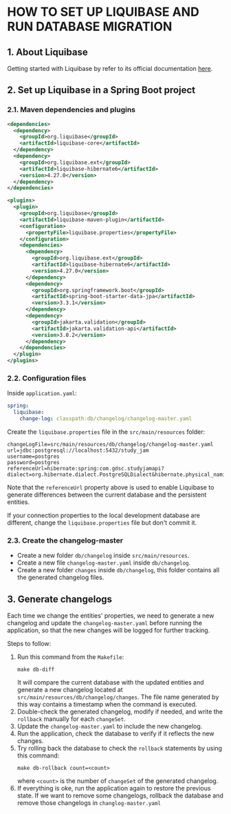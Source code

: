 # HOW TO SET UP LIQUIBASE AND RUN DATABASE MIGRATION

## 1. About Liquibase
Getting started with Liquibase by refer to its official documentation [here](https://docs.liquibase.com/start/home.html).

## 2. Set up Liquibase in a Spring Boot project
### 2.1. Maven dependencies and plugins
```xml
<dependencies>
  <dependency>
    <groupId>org.liquibase</groupId>
    <artifactId>liquibase-core</artifactId>
  </dependency>
  <dependency>
    <groupId>org.liquibase.ext</groupId>
    <artifactId>liquibase-hibernate6</artifactId>
    <version>4.27.0</version>
  </dependency>
</dependencies>
```
```xml
<plugins>
  <plugin>
    <groupId>org.liquibase</groupId>
    <artifactId>liquibase-maven-plugin</artifactId>
    <configuration>
      <propertyFile>liquibase.properties</propertyFile>
    </configuration>
    <dependencies>
      <dependency>
        <groupId>org.liquibase.ext</groupId>
        <artifactId>liquibase-hibernate6</artifactId>
        <version>4.27.0</version>
      </dependency>
      <dependency>
        <groupId>org.springframework.boot</groupId>
        <artifactId>spring-boot-starter-data-jpa</artifactId>
        <version>3.3.1</version>
      </dependency>
      <dependency>
        <groupId>jakarta.validation</groupId>
        <artifactId>jakarta.validation-api</artifactId>
        <version>3.0.2</version>
      </dependency>
    </dependencies>
  </plugin>
</plugins>
```

### 2.2. Configuration files
Inside `application.yaml`:
```yaml
spring:
  liquibase:
    change-log: classpath:db/changelog/changelog-master.yaml
```

Create the `liquibase.properties` file in the `src/main/resources` folder:
```properties
changeLogFile=src/main/resources/db/changelog/changelog-master.yaml
url=jdbc:postgresql://localhost:5432/study_jam
username=postgres
password=postgres
referenceUrl=hibernate:spring:com.gdsc.studyjamapi?dialect=org.hibernate.dialect.PostgreSQLDialect&hibernate.physical_naming_strategy=org.hibernate.boot.model.naming.CamelCaseToUnderscoresNamingStrategy&hibernate.implicit_naming_strategy=org.springframework.boot.orm.jpa.hibernate.SpringImplicitNamingStrategy
```
Note that the `referenceUrl` property above is used to enable Liquibase to generate differences between the current database and the persistent entities.

If your connection properties to the local development database are different, change the `liquibase.properties` file but don't commit it.

### 2.3. Create the changelog-master
- Create a new folder `db/changelog` inside `src/main/resources`.
- Create a new file `changelog-master.yaml` inside `db/changelog`.
- Create a new folder `changes` inside `db/changelog`, this folder contains all the generated changelog files.

## 3. Generate changelogs
Each time we change the entities' properties, we need to generate a new changelog and update the `changelog-master.yaml` before running the application, so that the new changes will be logged for further tracking.

Steps to follow:
1. Run this command from the `Makefile`:
    ```shell
    make db-diff
    ```
   It will compare the current database with the updated entities and generate a new changelog located at `src/main/resources/db/changelog/changes`. The file name generated by this way contains a timestamp when the command is executed.
2. Double-check the generated changelog, modify if needed, and write the `rollback` manually for each `changeSet`.
3. Update the `changelog-master.yaml` to include the new changelog.
4. Run the application, check the database to verify if it reflects the new changes.
5. Try rolling back the database to check the `rollback` statements by using this command:
    ```shell
    make db-rollback count=<count>
    ```
   where `<count>` is the number of `changeSet` of the generated changelog.
6. If everything is oke, run the application again to restore the previous state. If we want to remove some changelogs, rollback the database and remove those changelogs in `changlog-master.yaml`
